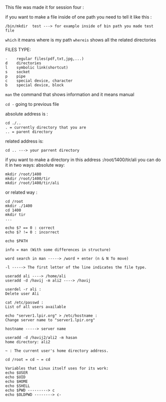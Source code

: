 This file was made it for session four :

if you want to make a file inside of one path you need to tell it like this :
```
/bin/mkdir  test ---> for example inside of bin path you made test file
```
`which` it means where is my path
`whereis` shows all the related directories

FILES TYPE:
```
-    regular files(pdf,txt,jpg,...)
d    directories
l    symbolic link(shortcut)
s    socket
p    pipe
c    special device, character
b    special device, block
```

`man` the command that shows information and it means manual

`cd -` going to previous file 

absolute address is :
```
cd ./.. 
. = currently directory that you are 
.. = parent directory
```
related address is: 
```
cd .. ---> your parrent directory   
```
if you want to make a directory in this address :/root/1400/tir/ali
you can do it in two ways: 
absolute way:
```
mkdir /root/1400
mkdir /root/1400/tir
mkdir /root/1400/tir/ali
```
or related way : 
```
cd /root
mkdir ./1400
cd 1400
mkdir tir
...
```

```
echo $? == 0 : correct
echo $? != 0 : incorrect
```
```
echo $PATH
```
```
info = man (With some differences in structure)
```

```
word search in man -----> /word + enter (n & N To move)
```

```
-l -----> The first letter of the line indicates the file type.
```
```
useradd ali ----> /home/ali
useradd -d /havij -m ali2 ----> /havij
```

```
userdel -r ali :
Delete user Ali
```

```
cat /etc/passwd :
List of all users available
```

```
echo "server1.lpir.org" > /etc/hostname :
Change server name to "server1.lpir.org"
```

```
hostname -----> server name
```

```
useradd -d /havij2/ali2 -m hasan
home directory: ali2
```
```
~ : The current user's home directory address.
```

```
cd /root = cd ~ = cd
```

```
Variables that Linux itself uses for its work:
echo $USER
echo $UID
echo $HOME
echo $SHELL
echo $PWD ---------> c
echo $OLDPWD --------> c-
```







